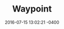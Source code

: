 ---
layout: single-project
title:  "Waypoint"
date:   2016-07-15 13:02:21 -0400
categories: project
type: Web Application
featured: false
github: https://github.com/lyninx/WayPoint
thumbnail: ../assets/project-thumbnail/waypoint-icon.svg
tools: Node.js, MongoDB, Express.js, Angular.js, SCSS
summary: |
  Waypoint uses a combination of crowdsourcing, as well as a large variety of data sources, to optimize the cost of a trip anywhere around the world. Set a starting point, a destination, and choose any number of waypoints you wish to visit along your trip. Then, simply specify a budget that you're willing to spend, as well as how long you would like your trip to last, and the app will handle the rest! The app will find nearby meal options, places to stay, as well as the most economic transit options.

---